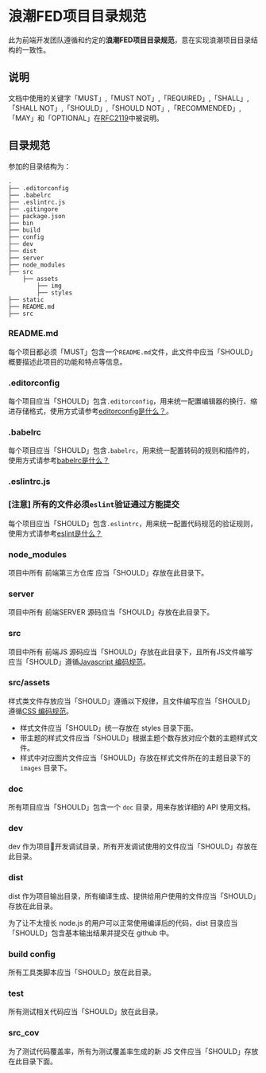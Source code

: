 浪潮FED项目目录规范
==========================

此为前端开发团队遵循和约定的**浪潮FED项目目录规范**，意在实现浪潮项目目录结构的一致性。

## 说明
文档中使用的关键字「MUST」,「MUST NOT」,「REQUIRED」,「SHALL」,「SHALL
NOT」,「SHOULD」,「SHOULD NOT」,「RECOMMENDED」,「MAY」和「OPTIONAL」在[RFC2119](http://oss.org.cn/man/develop/rfc/RFC2119.txt)中被说明。

## 目录规范

参加的目录结构为：

```
.
├── .editorconfig
├── .babelrc
├── .eslintrc.js
├── .gitingore
├── package.json
├── bin
├── build
├── config
├── dev
├── dist
├── server
├── node_modules
├── src
    ├── assets
        ├── img
        ├── styles
├── static
├── README.md
├── src
```

### README.md

每个项目都必须「MUST」包含一个`README.md`文件，此文件中应当「SHOULD」概要描述此项目的功能和特点等信息。

### .editorconfig

每个项目应当「SHOULD」包含`.editorconfig`，用来统一配置编辑器的换行、缩进存储格式，使用方式请参考[editorconfig是什么？](https://github.com/fex-team/styleguide/blob/master/editorconfig.md)。

### .babelrc

每个项目应当「SHOULD」包含`.babelrc`，用来统一配置转码的规则和插件的，使用方式请参考[babelrc是什么？](http://www.ruanyifeng.com/blog/2016/01/babel.html)

### .eslintrc.js

### [注意] 所有的文件必须`eslint`验证通过方能提交

每个项目应当「SHOULD」包含`.eslintrc`，用来统一配置代码规范的验证规则，使用方式请参考[eslint是什么？](http://www.jianshu.com/p/2bcdce1dc8d4)


### node_modules

项目中所有 前端第三方仓库 应当「SHOULD」存放在此目录下。

### server

项目中所有 前端SERVER 源码应当「SHOULD」存放在此目录下。

### src

项目中所有 前端JS 源码应当「SHOULD」存放在此目录下，且所有JS文件编写应当「SHOULD」遵循[Javascript 编码规范](https://github.com/fex-team/styleguide/blob/master/javascript.md)。

### src/assets

样式类文件存放应当「SHOULD」遵循以下规律，且文件编写应当「SHOULD」遵循[CSS 编码规范](https://github.com/fex-team/styleguide/blob/master/css.md)。

* 样式文件应当「SHOULD」统一存放在 styles 目录下面。
* 带主题的样式文件应当「SHOULD」根据主题个数存放对应个数的主题样式文件。
* 样式中对应图片文件应当「SHOULD」存放在样式文件所在的主题目录下的 `images` 目录下。

### doc

所有项目应当「SHOULD」包含一个 `doc` 目录，用来存放详细的 API 使用文档。

### dev

dev 作为项目开发调试目录，所有开发调试使用的文件应当「SHOULD」存放在此目录。

### dist

dist 作为项目输出目录，所有编译生成、提供给用户使用的文件应当「SHOULD」存放在此目录。

为了让不太擅长 node.js 的用户可以正常使用编译后的代码，dist 目录应当「SHOULD」包含基本输出结果并提交在 github 中。

### build config

所有工具类脚本应当「SHOULD」放在此目录。

### test

所有测试相关代码应当「SHOULD」放在此目录。

### src_cov

为了测试代码覆盖率，所有为测试覆盖率生成的新 JS 文件应当「SHOULD」存放在此目录下面。
